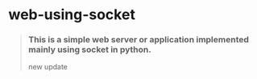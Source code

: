 # web-using-socket

> ### This is a simple web server or application implemented mainly using socket in python.
> new update
